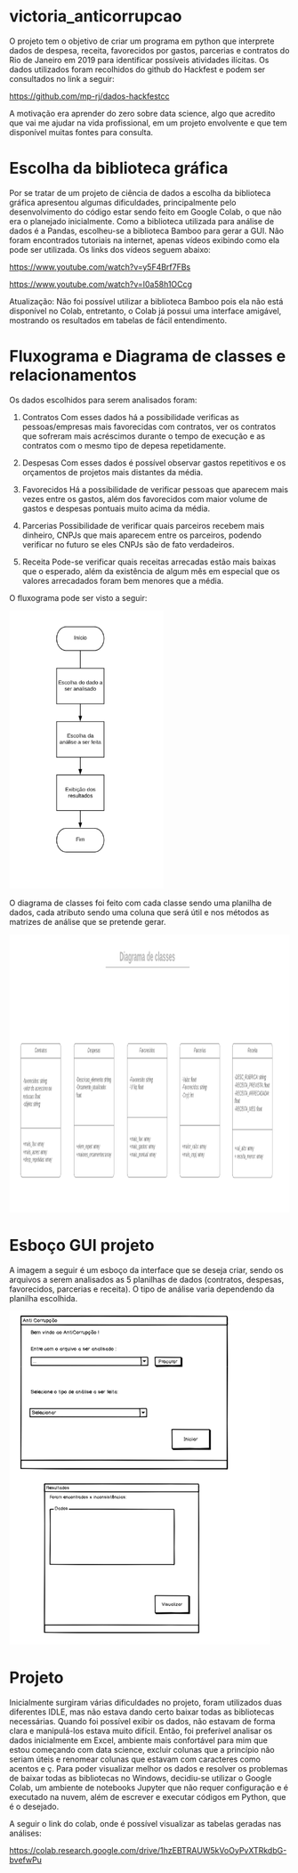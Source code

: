 # victoria_anticorrupcao

O projeto tem o objetivo de criar um programa em python que interprete dados de despesa, receita, favorecidos por gastos, parcerias e contratos do Rio de Janeiro em 2019 para identificar possíveis atividades ilícitas. Os dados utilizados foram recolhidos do github do Hackfest e podem ser consultados no link a seguir:

https://github.com/mp-rj/dados-hackfestcc

A motivação era aprender do zero sobre data science, algo que acredito que vai me ajudar na vida profissional, em um projeto envolvente e que tem disponível muitas fontes para consulta.

# Escolha da biblioteca gráfica

Por se tratar de um projeto de ciência de dados a escolha da biblioteca gráfica apresentou algumas dificuldades, principalmente pelo desenvolvimento do código estar sendo feito em Google Colab, o que não era o planejado inicialmente. Como a biblioteca utilizada para análise de dados é a Pandas, escolheu-se a biblioteca Bamboo para gerar a GUI. Não foram encontrados tutoriais na internet, apenas vídeos exibindo como ela pode ser utilizada. Os links dos vídeos seguem abaixo:

https://www.youtube.com/watch?v=y5F4Brf7FBs

https://www.youtube.com/watch?v=I0a58h1OCcg

Atualização: Não foi possível utilizar a biblioteca Bamboo pois ela não está disponível no Colab, entretanto, o Colab já possui uma interface amigável, mostrando os resultados em tabelas de fácil entendimento.

# Fluxograma e Diagrama de classes e relacionamentos

Os dados escolhidos para serem analisados foram:

1. Contratos
Com esses dados há a possibilidade verificas as pessoas/empresas mais favorecidas com contratos, ver os contratos que sofreram mais acréscimos durante o tempo de execução e as contratos com o mesmo tipo de depesa repetidamente.

2. Despesas
Com esses dados é possível observar gastos repetitivos e os orçamentos de projetos mais distantes da média.

3. Favorecidos
Há a possibilidade de verificar pessoas que aparecem mais vezes entre os gastos, além dos favorecidos com maior volume de gastos e despesas pontuais muito acima da média.

4. Parcerias
Possibilidade de verificar quais parceiros recebem mais dinheiro, CNPJs que mais aparecem entre os parceiros, podendo verificar no futuro se eles CNPJs são de fato verdadeiros.

5. Receita
Pode-se verificar quais receitas arrecadas estão mais baixas que o esperado, além da existência de algum mês em especial que os valores arrecadados foram bem menores que a média.

O fluxograma pode ser visto a seguir:

<img src = 'image/fluxograma.png' height = 500>

O diagrama de classes foi feito com cada classe sendo uma planilha de dados, cada atributo sendo uma coluna que será útil e nos métodos as matrizes de análise que se pretende gerar.

<img src = 'image/diag_classes.png' height=500>

# Esboço GUI projeto

A imagem a seguir é um esboço da interface que se deseja criar, sendo os arquivos a serem analisados as 5 planilhas de dados (contratos, despesas, favorecidos, parcerias e receita). O tipo de análise varia dependendo da planilha escolhida.

<img src = 'image/esboco_gui.png' height=600>


# Projeto

Inicialmente surgiram várias dificuldades no projeto, foram utilizados duas diferentes IDLE, mas não estava dando certo baixar todas as bibliotecas necessárias. Quando foi possível exibir os dados, não estavam de forma clara e manipulá-los estava muito difícil. Então, foi preferível analisar os dados inicialmente em Excel, ambiente mais confortável para mim que estou começando com data science, excluir colunas que a princípio não seriam úteis e renomear colunas que estavam com caracteres como acentos e ç. 
Para poder visualizar melhor os dados e resolver os problemas de baixar todas as bibliotecas no Windows, decidiu-se utilizar o Google Colab, um ambiente de notebooks Jupyter que não requer configuração e é executado na nuvem, além de escrever e executar códigos em Python, que é o desejado.

A seguir o link do colab, onde é possível visualizar as tabelas geradas nas análises:

https://colab.research.google.com/drive/1hzEBTRAUW5kVoOyPvXTRkdbG-bvefwPu










